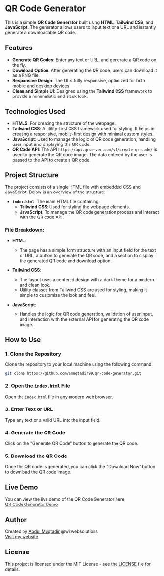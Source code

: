 
# QR Code Generator

This is a simple **QR Code Generator** built using **HTML**, **Tailwind CSS**, and **JavaScript**. The generator allows users to input text or a URL and instantly generate a downloadable QR code.

## Features

- **Generate QR Codes**: Enter any text or URL, and generate a QR code on the fly.
- **Download Option**: After generating the QR code, users can download it as a PNG file.
- **Responsive Design**: The UI is fully responsive, optimized for both mobile and desktop devices.
- **Clean and Simple UI**: Designed using the **Tailwind CSS** framework to provide a minimalistic and sleek look.

## Technologies Used

- **HTML5**: For creating the structure of the webpage.
- **Tailwind CSS**: A utility-first CSS framework used for styling. It helps in creating a responsive, mobile-first design with minimal custom styles.
- **JavaScript**: Used to manage the logic of QR code generation, handling user input and displaying the QR code.
- **QR Code API**: The API `https://api.qrserver.com/v1/create-qr-code/` is used to generate the QR code image. The data entered by the user is passed to the API to create a QR code.

## Project Structure

The project consists of a single HTML file with embedded CSS and JavaScript. Below is an overview of the structure:

- **`index.html`**: The main HTML file containing:
  - **Tailwind CSS**: Used for styling the webpage elements.
  - **JavaScript**: To manage the QR code generation process and interact with the QR code API.

### File Breakdown:

- **HTML**:
  - The page has a simple form structure with an input field for the text or URL, a button to generate the QR code, and a section to display the generated QR code and download option.
  
- **Tailwind CSS**:
  - The layout uses a centered design with a dark theme for a modern and clean look.
  - Utility classes from Tailwind CSS are used for styling, making it simple to customize the look and feel.

- **JavaScript**:
  - Handles the logic for QR code generation, validation of user input, and interaction with the external API for generating the QR code image.

## How to Use

### 1. Clone the Repository

Clone the repository to your local machine using the following command:

```bash
git clone https://github.com/amuqtadir99/qr-code-generator.git
```

### 2. Open the `index.html` File

Open the `index.html` file in any modern web browser.

### 3. Enter Text or URL

Type any text or a valid URL into the input field.

### 4. Generate the QR Code

Click on the "Generate QR Code" button to generate the QR code.

### 5. Download the QR Code

Once the QR code is generated, you can click the "Download Now" button to download the QR code image.

## Live Demo

You can view the live demo of the QR Code Generator here:  
[QR Code Generator Demo](https://amuqtadir99.github.io/QR-Code-Generator/)

## Author

Created by [Abdul Muqtadir](https://github.com/amuqtadir99) @witwebsolutions  
[Visit my website](https://www.witweb.com.au)

## License

This project is licensed under the MIT License - see the [LICENSE](LICENSE) file for details.


